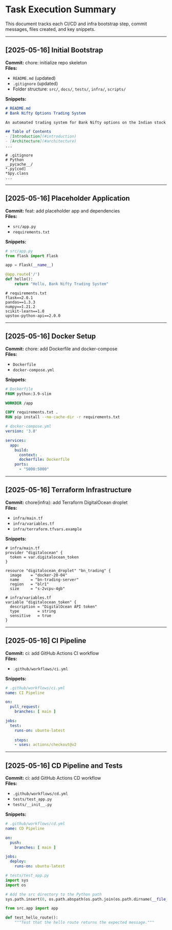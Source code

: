 # Task Execution Summary

This document tracks each CI/CD and infra bootstrap step, commit messages, files created, and key snippets.

---

## [2025-05-16] Initial Bootstrap

**Commit:** chore: initialize repo skeleton  
**Files:**  
- `README.md` (updated)  
- `.gitignore` (updated)  
- Folder structure: `src/`, `docs/`, `tests/`, `infra/`, `scripts/`

**Snippets:**  
```markdown
# README.md
# Bank Nifty Options Trading System

An automated trading system for Bank Nifty options on the Indian stock market.

## Table of Contents
- [Introduction](#introduction)
- [Architecture](#architecture)
...
```

```ignore
# .gitignore
# Python
__pycache__/
*.py[cod]
*$py.class
...
```

---

## [2025-05-16] Placeholder Application

**Commit:** feat: add placeholder app and dependencies  
**Files:**  
- `src/app.py`  
- `requirements.txt`  

**Snippets:**  
```python
# src/app.py
from flask import Flask

app = Flask(__name__)

@app.route('/')
def hello():
    return "Hello, Bank Nifty Trading System"
```

```
# requirements.txt
flask==2.0.1
pandas==1.3.3
numpy==1.21.2
scikit-learn==1.0
upstox-python-api==2.0.0
```

---

## [2025-05-16] Docker Setup

**Commit:** chore: add Dockerfile and docker-compose  
**Files:**  
- `Dockerfile`  
- `docker-compose.yml`  

**Snippets:**  
```dockerfile
# Dockerfile
FROM python:3.9-slim

WORKDIR /app

COPY requirements.txt .
RUN pip install --no-cache-dir -r requirements.txt
```

```yaml
# docker-compose.yml
version: '3.8'

services:
  app:
    build:
      context: .
      dockerfile: Dockerfile
    ports:
      - "5000:5000"
```

---

## [2025-05-16] Terraform Infrastructure

**Commit:** chore(infra): add Terraform DigitalOcean droplet  
**Files:**  
- `infra/main.tf`  
- `infra/variables.tf`  
- `infra/terraform.tfvars.example`  

**Snippets:**  
```hcl
# infra/main.tf
provider "digitalocean" {
  token = var.digitalocean_token
}

resource "digitalocean_droplet" "bn_trading" {
  image    = "docker-20-04"
  name     = "bn-trading-server"
  region   = "blr1"
  size     = "s-2vcpu-4gb"
```

```hcl
# infra/variables.tf
variable "digitalocean_token" {
  description = "DigitalOcean API token"
  type        = string
  sensitive   = true
}
```

---

## [2025-05-16] CI Pipeline

**Commit:** ci: add GitHub Actions CI workflow  
**Files:**  
- `.github/workflows/ci.yml`  

**Snippets:**  
```yaml
# .github/workflows/ci.yml
name: CI Pipeline

on:
  pull_request:
    branches: [ main ]

jobs:
  test:
    runs-on: ubuntu-latest
    
    steps:
    - uses: actions/checkout@v2
```

---

## [2025-05-16] CD Pipeline and Tests

**Commit:** ci: add GitHub Actions CD workflow  
**Files:**  
- `.github/workflows/cd.yml`
- `tests/test_app.py`
- `tests/__init__.py`

**Snippets:**  
```yaml
# .github/workflows/cd.yml
name: CD Pipeline

on:
  push:
    branches: [ main ]

jobs:
  deploy:
    runs-on: ubuntu-latest
```

```python
# tests/test_app.py
import sys
import os

# Add the src directory to the Python path
sys.path.insert(0, os.path.abspath(os.path.join(os.path.dirname(__file__), '..')))

from src.app import app

def test_hello_route():
    """Test that the hello route returns the expected message."""
```
